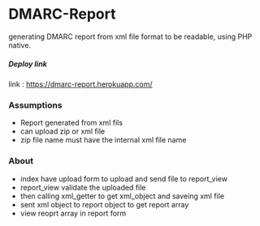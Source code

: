 # DMARC-Report
generating DMARC report from xml file format to be readable, using PHP native.

##### Deploy link
 link : https://dmarc-report.herokuapp.com/


### Assumptions 
- Report generated from xml fils 
- can upload zip or xml file 
- zip file name must have the internal xml file name

### About
- index have upload form to upload and send file to report_view
- report_view validate the uploaded file 
- then calling xml_getter to get xml_object and saveing xml file
- sent xml object to report object to get report array
- view reoprt array in report form

